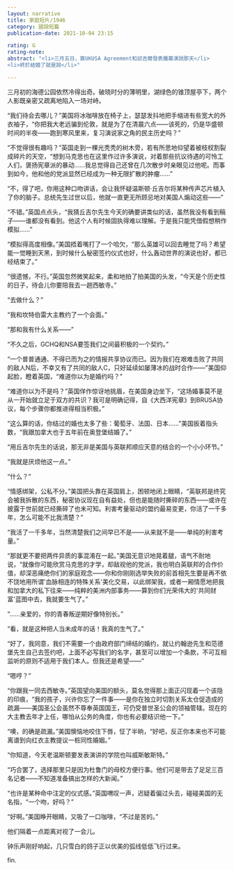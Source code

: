 ```yaml
---
layout: narrative
title: 家庭短片/1946
category: 國設短篇
publication-date: 2021-10-04 23:15

rating: G
rating-note:
abstract: "<li>三月五日，簽UKUSA Agreement和邱吉爾發表鐵幕演說那天</li>
<li>終於結婚了就是說</li>"

---
```


三月初的海德公园依然冷得出奇。破晓时分的薄明里，湖绿色的锥顶屋亭下，两个人影既亲密又疏离地陷入一场对峙。

“我们待会去哪儿？”美国将冰咖啡放在椅子上，瑟瑟发抖地把手缩进有些宽大的外衣袖子，“你把我大老远骗到伦敦，就是为了在清晨六点——该死的，仍是华盛顿时间的半夜——跑到寒风里来，复习演说家之角的民主历史吗？”

“不觉得很有趣吗？”英国走到一棵光秃秃的树木旁，若有所思地仰望着被枝杈割裂成碎片的天空，“想到马克思也在这里作过许多演说，对着那些抗议待遇的可怜工人们，褒扬宪章派的暴动……我总觉得自己还曾在几次散步时亲眼见过他呢。而事到如今，他和他的党派显然已经成为一种无限扩散的肿瘤……”

“不，得了吧，你用这种口吻讲话，会让我怀疑温斯顿·丘吉尔将某种传声芯片植入了你的脑子。总统先生过世以后，他就一直更无所顾忌地对美国人煽动这些——”

“不错。”英国点点头，“我猜丘吉尔先生今天的确要讲类似的话，虽然我没有看到稿子——谁都没有看到。他这个人有时候固执得难以理解。于是我只能凭借假想稍作模拟……”

“模拟得高度相像。”美国捂着嘴打了一个哈欠，“那么英雄可以回去睡觉了吗？希望能一觉睡到天黑，到时候什么秘密签约仪式也好，什么轰动世界的演说也好，都已经结束了。”

“很遗憾，不行。”英国忽然微笑起来，柔和地拍了拍美国的头发，“今天是个历史性的日子，待会儿你要陪我去一趟西敏寺。”

“去做什么？”

“我和坎特伯雷大主教约了一个会面。”

“那和我有什么关系——”

“不久之后，GCHQ和NSA要签我们之间最积极的一个契约。”

“一个普普通通、不得已而为之的情报共享协议而已。因为我们在艰难击败了共同的敌人N后，不幸又有了共同的敌人C，只好延续如屡薄冰的战时合作——”美国仰起脸，瞪着英国，“难道你以为是婚约吗？”

“难道你以为不是吗？”英国佯作惊讶地挑眉，在美国身边坐下，“这场婚事莫不是从一开始就立足于双方的共识？我可是明确记得，自《大西洋宪章》到BRUSA协议，每个步骤你都推进得相当积极。”

“这么算的话，你结过的婚也太多了些：葡萄牙、法国、日本……”美国扳着指头数，“我跟加拿大也于五年前在奥登堡结婚了。”

“用丘吉尔先生的话说，那无非是美国与英联邦顺应天意的结合的一个小小环节。”

“我就是厌烦他这一点。”

“什么？”

“情感绑架，公私不分。”美国把头靠在英国肩上，困顿地闭上眼睛，“英联邦是终究会被我拆散的东西，秘密协议现在自有益处，但也是能随时撕碎的东西——或许在披露于世前就已经撕碎了也未可知。利害考量驱动的盟约最易变更，你活了一千多年，怎么可能不比我清楚？”

“我活了一千多年，当然清楚我们之间早已不是——从来就不是——单纯的利害考量。”

“那就更不要把两件异质的事混淆在一起。”美国无意识地晃着腿，语气不耐地说，“就像你可能欣赏马克思的才学，却敌视他的党派，我也明白英联邦的合作价值，却深恶痛绝你们的家庭观念——你和你刚刚选举失败的前首相先生要是再不依不饶地用所谓'血脉相连的特殊关系'美化交易，以此绑架我，或者一厢情愿地把我和加拿大的私下往来——纯粹的美洲内部事务——算到你们光荣伟大的'共同财富'蓝图中去，我就要生气了。”

“……亲爱的，你的青春叛逆期好像特别长。”

“看，就是这种把人当未成年的话！我真的生气了。”

“好了，我同意，我们不需要一个由政府部门缔结的婚约，就让约翰逊先生和范德堡先生自己去签约吧，上面不必写我们的名字，甚至可以增加一个条款，不可互相监听的原则不适用于我们本人。但我还是希望——”

“嗯哼？”

“你跟我一同去西敏寺。”英国望向美国的额头，莫名觉得那上面正闪现着一个该隐的印痕，“我的孩子，兴许你忘了一件事——是你在独立时切割关系太仓促造成的疏漏——美国圣公会虽然不尊奉英国国王，可仍受普世圣公会的领袖管辖。现在的大主教去年才上任，哪怕从公务的角度，你也有必要结识他一下。”

“噢，的确是疏漏。”美国懊恼地咬住下唇，怔了半晌，“好吧，反正你本来也不可能离谱到向红衣主教提议一桩同性婚姻。”

“你知道，今天老温斯顿要发表演讲的学院也叫威斯敏斯特。”

“巧合罢了，选择那里只是因为杜鲁门的母校方便行事。他们可是带去了足足三百名记者——不知道准备搞出怎样的大新闻。”

“也许是某种命中注定的仪式感。”英国喟叹一声，迟疑着偏过头去，碰碰美国的无名指，“一个吻，好吗？”

“好啊。”美国睁开眼睛，又吸了一口咖啡，“不过是苦的。”

他们隔着一点距离对视了一会儿。

钟乐声刚好响起，几只雪白的鸽子正以优美的弧线低低飞行过来。

fin.
